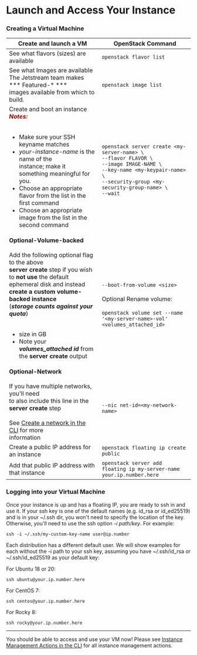 # Launch and Access Your Instance

### Creating a Virtual Machine

| Create and launch a VM    | OpenStack Command |
|----- | ----- |
| See what flavors (sizes) are available | ```openstack flavor list``` |
| See what Images are available<br>The Jetstream team makes *** Featured-* ***<br> images available from which to build.| ```openstack image list``` |
| Create and boot an instance<br><span style="color:darkred">***Notes:***</span><br><br><ul><li>Make sure your SSH keyname matches</li><li>*your-instance-name* is the name of the<br>instance; make it something meaningful for you.</li><li>Choose an appropriate flavor from the list in the<br> first command</li>  <li>Choose an appropriate image from the list in the<br> second command</li>  | ```openstack server create <my-server-name> \```<br>```--flavor FLAVOR \```<br>```--image IMAGE-NAME \```<br>```--key-name <my-keypair-name> \```<br>```--security-group <my-security-group-name> \``` <br>```--wait```
| **Optional-Volume-backed**<br><br>Add the following optional flag to the above<br>**server create** step if you wish to **not use** the default ephemeral disk and instead<br>**create a custom volume-backed instance**<br>(***storage counts against your quota***)<br><br><ul><li>size in GB</li><li>Note your ***volumes_attached id*** from the **server create** output | <br>```--boot-from-volume <size>```<br><br>Optional Rename volume:<br><br>```openstack volume set --name '<my-server-name>-vol' <volumes_attached_id>``` |
| **Optional-Network**<br><br>If you have multiple networks, you'll need<br> to also include this line in the<br>**server create** step<br><br> See [Create a network in the CLI](network.md) for more<br> information | <br>```--nic net-id=<my-network-name>``` |
| Create a public IP address for an instance    | ```openstack floating ip create public```|
| Add that public IP address with that instance | ```openstack server add floating ip my-server-name your.ip.number.here``` |

### Logging into your Virtual Machine

Once your instance is up and has a floating IP, you are ready to ssh in and use it. If your ssh key is one of the default names (e.g. id_rsa or id_ed25519) and is in your ~/.ssh dir, you won't need to specify the location of the key. Otherwise, you'll need to use the ssh option *-i path/key*. For example:

    ssh -i ~/.ssh/my-custom-key-name user@ip.number

Each distribution has a different default user. We will show examples for each without the -i path to your ssh key, assuming you have ~/.ssh/id_rsa or ~/.ssh/id_ed25519 as your default key:

For Ubuntu 18 or 20:

    ssh ubuntu@your.ip.number.here

For CentOS 7:

    ssh centos@your.ip.number.here

For Rocky 8:

    ssh rocky@your.ip.number.here

---

You should be able to access and use your VM now! Please see [Instance Management Actions in the CLI](manage.md) for all instance management actions.
